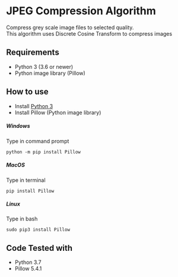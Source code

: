 # JPEG Compression Algorithm
Compress grey scale image files to selected quality. <br/>
This algorithm uses Discrete Cosine Transform to compress images

## Requirements

- Python 3 (3.6 or newer)
- Python image library (Pillow)

## How to use
- Install [Python 3](https://www.python.org/downloads/)
- Install Pillow (Python image library)

##### Windows
Type in command prompt
```
python -m pip install Pillow
```

##### MacOS
Type in terminal
```
pip install Pillow
```

##### Linux
Type in bash
```
sudo pip3 install Pillow
```

## Code Tested with
- Python 3.7
- Pillow 5.4.1
